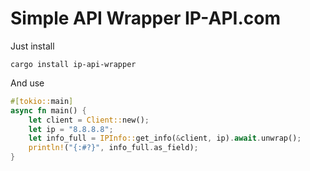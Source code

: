 # Simple API Wrapper IP-API.com

Just install
```
cargo install ip-api-wrapper
```
And use
```rust
#[tokio::main]
async fn main() {
    let client = Client::new();
    let ip = "8.8.8.8";
    let info_full = IPInfo::get_info(&client, ip).await.unwrap();
    println!("{:#?}", info_full.as_field);
}
```